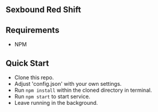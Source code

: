 ## Sexbound Red Shift

## Requirements
* NPM

## Quick Start

* Clone this repo.
* Adjust 'config.json' with your own settings.
* Run ```npm install``` within the cloned directory in terminal.
* Run ```npm start``` to start service.
* Leave running in the background.